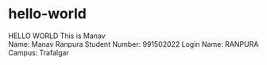 # hello-world
HELLO WORLD This is Manav <br>
Name: Manav Ranpura
Student Number: 991502022
Login Name: RANPURA
Campus: Trafalgar
